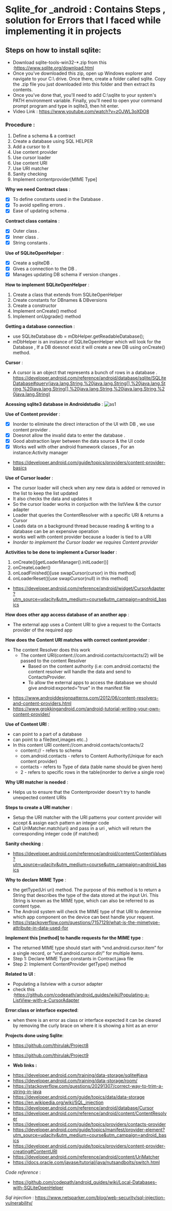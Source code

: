 # Sqlite_for _android : Contains Steps , solution for Errors that I faced while implementing it in projects

## Steps on how to install sqlite:
- Download sqlite-tools-win32-*.zip from this :https://www.sqlite.org/download.html
- Once you've downloaded this zip, open up Windows explorer and navigate to your C:\ drive. Once there, create a folder called sqlite. Copy the .zip file you just downloaded into this folder and then extract its contents.
- Once you've done that, you'll need to add C:\sqlite to your system's PATH environment variable. Finally, you'll need to open your command prompt program and type in sqlite3, then hit enter.
- Video Link : https://www.youtube.com/watch?v=zOJWL3oXDO8

### Procedure :

1. Define a schema & a contract 
2. Create a database using SQL HELPER
3. Add a cursor to it
4. Use content provider
5. Use cursor loader
6. Use content URI
7. Use URI matcher
8. Sanity checking
9. Implement contentprovider[MIME Type]

**Why we need Contract class** :
 
 - [x] To define constants used in the Database .
 - [x] To avoid spelling errors .
 - [x] Ease of updating schema .
 
**Contract class contains** :

 - [x] Outer class .
 - [x] Inner class .
 - [x] String constants .
 
 **Use of SQLiteOpenHelper** :
 
 - [x] Create a sqliteDB .
 - [x] Gives a connection to the DB .
 - [x] Manages updating DB schema if version changes .
 
 **How to implement SQLiteOpenHelper** :
 1. Create a class that extends from SQLiteOpenHelper
 2. Create constants for DBnames & DBversions
 3. Create a constructor
 4. Implement onCreate() method
 5. Implement onUpgrade() method
 
 **Getting a database connection** :
 - use SQLiteDatabase db = mDbHelper.getReadableDatabase();
 - mDbHelper is an instance of SQLiteOpenHelper which will look for the Database , If a DB doesnot exist it will create a new DB using
 onCreate() method.
 
 **Cursor** :
 - A cursor is an object that represents a bunch of rows in a database .
 https://developer.android.com/reference/android/database/sqlite/SQLiteDatabase#query(java.lang.String,%20java.lang.String[],%20java.lang.String,%20java.lang.String[],%20java.lang.String,%20java.lang.String,%20java.lang.String)
 
 **Acessing sqlite3 database in Androidstudio** :
 ![as1](https://user-images.githubusercontent.com/36688218/45996944-a2f23600-c0bb-11e8-9d86-50b6a60ba936.png)

  **Use of Content provider** :
- [x] Inorder to eliminate the direct interaction of the UI with DB , we use content provider .
- [x] Doesnot allow the invalid data to enter the database .
- [x] Good abstraction layer between the data source & the UI code
- [x] Works well with other android framework classes , For an instance:Activity manager

* https://developer.android.com/guide/topics/providers/content-provider-basics

**Use of Cursor loader** :
- The cursor loader will check when any new data is added or removed in the list to keep the list updated
- It also checks the data and updates it
- So the cursor loader works in conjuction with the listView & the cursor adapter
- Loader that queries the ContentResolver with a specific URI & returns a Cursor
- Loads data on a background thread because reading & writing to a database can be an expensive operation
- works well with content provider because a loader is tied to a URI
- _Inorder to implement the Cursor loader we requires Content provider_

**Activities to be done to implement a Cursor loader** :
1. onCreate()[getLoaderManager().initLoader()]
2. onCreateLoader()
3. onLoadFinished()[use swapCursor(cursor) in this method]
4. onLoaderReset()[use swapCursor(null) in this method]
- https://developer.android.com/reference/android/widget/CursorAdapter?utm_source=udacity&utm_medium=course&utm_campaign=android_basics

**How does other app access database of an another app** :
- The external app uses a Content URI to give a request to the Contacts provider of the required app

**How does the Content URI matches with correct content provider** :
- The content Resolver does this work
  - The content URI(content://com.android.contacts/contacts/2) will be passed to the content Resolver 
    - Based on the content authority (i.e: com.android.contacts) the content resolver will handle the data and send to ContactsProvider.
     - To allow the external apps to access the database we should give android:exported="true" in the manifest file
* https://www.androiddesignpatterns.com/2012/06/content-resolvers-and-content-providers.html
* https://www.grokkingandroid.com/android-tutorial-writing-your-own-content-provider/

**Use of Content URI** :
- can point to a part of a database
- can point to a file(text,images etc..)
- In this content URI content://com.android.contacts/contacts/2
   - content:// - refers to schema
   - com.android.contacts - refers to Content Authority(Unique for each content provider)
   - contacts - refers to Type of data (table name should be given here)
   - 2 - refers to specific rows in the table(inorder to derive a single row)
   
**Why URI matcher is needed** :
- Helps us to ensure that the Contentprovider doesn't try to handle unexpected content URIs

**Steps to create a URI matcher** :
- Setup the URI matcher with the URI patterns your content provider will accept & assign each pattern an integer code
- Call UriMatcher.match(uri) and pass in a uri , which will return the corresponding integer code (if matched)

**Sanity checking** :
- https://developer.android.com/reference/android/content/ContentValues?utm_source=udacity&utm_medium=course&utm_campaign=android_basics

**Why to declare MIME Type** :
- the getType(Uri uri) method. The purpose of this method is to return a String that describes the type of the data stored at the input Uri. This String is known as the MIME type, which can also be referred to as content type.
- The Android system will check the MIME type of that URI to determine which app component on the device can best handle your request.
- https://stackoverflow.com/questions/7157129/what-is-the-mimetype-attribute-in-data-used-for

**Implement this [method] to handle requests for the MIME type** : 
- The returned MIME type should start with “vnd.android.cursor.item” for a single record, or “vnd.android.cursor.dir/” for multiple items.
- Step 1: Declare MIME Type constants in Contract.java file
- Step 2: Implement ContentProvider getType() method

**Related to UI** :
- Populating a listview with a cursor adapter 
- check this :https://github.com/codepath/android_guides/wiki/Populating-a-ListView-with-a-CursorAdapter

**Error:class or interface expected**:
- when there is an error as class or interface expected it can be cleared by removing the curly brace on where it is showing a hint as an error

**Projects done using Sqlite**:
- https://github.com/thirulak/Project8
- https://github.com/thirulak/Project9

- **Web links :**
* https://developer.android.com/training/data-storage/sqlite#java
* https://developer.android.com/training/data-storage/room/
* https://stackoverflow.com/questions/20291307/correct-way-to-trim-a-string-in-java
* https://developer.android.com/guide/topics/data/data-storage
* https://en.wikipedia.org/wiki/SQL_injection
* https://developer.android.com/reference/android/database/Cursor
* https://developer.android.com/reference/android/content/ContentResolver
* https://developer.android.com/guide/topics/providers/contacts-provider
* https://developer.android.com/guide/topics/manifest/provider-element?utm_source=udacity&utm_medium=course&utm_campaign=android_basics
* https://developer.android.com/guide/topics/providers/content-provider-creating#ContentURI
* https://developer.android.com/reference/android/content/UriMatcher
* https://docs.oracle.com/javase/tutorial/java/nutsandbolts/switch.html

_Code reference_ :
* https://github.com/codepath/android_guides/wiki/Local-Databases-with-SQLiteOpenHelper

_Sql injection_ :
https://www.netsparker.com/blog/web-security/sql-injection-vulnerability/



   

 


 

